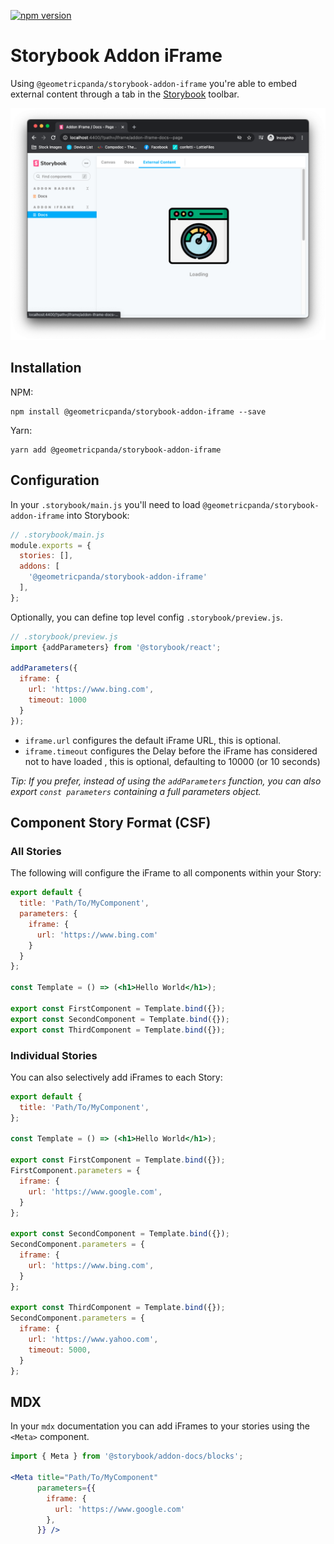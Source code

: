 [![npm version](https://badge.fury.io/js/%40geometricpanda%2Fstorybook-addon-iframe.svg)](https://www.npmjs.com/package/@geometricpanda/storybook-addon-iframe)

# Storybook Addon iFrame

Using `@geometricpanda/storybook-addon-iframe` you're able to embed external content through a
tab in the [Storybook](https://storybook.js.org) toolbar.

![Screenshot of Storybook](https://github.com/geometricpanda/geometricpanda/blob/main/libs/storybook-addon-iframe/media/screenshot.png?raw=true)


## Installation

NPM:
```shell
npm install @geometricpanda/storybook-addon-iframe --save
```

Yarn:
```shell
yarn add @geometricpanda/storybook-addon-iframe
```

## Configuration

In your `.storybook/main.js` you'll need to load `@geometricpanda/storybook-addon-iframe` into Storybook:

```js
// .storybook/main.js
module.exports = {
  stories: [],
  addons: [
    '@geometricpanda/storybook-addon-iframe'
  ],
};
```

Optionally, you can define top level config `.storybook/preview.js`.

```js
// .storybook/preview.js
import {addParameters} from '@storybook/react';

addParameters({
  iframe: {
    url: 'https://www.bing.com',
    timeout: 1000
  }
});
```

- `iframe.url` configures the default iFrame URL, this is optional.
- `iframe.timeout` configures the Delay before the iFrame has considered not to have loaded , this is optional, defaulting to 10000 (or 10 seconds)

_Tip: If you prefer, instead of using the `addParameters` function, you can also
export `const parameters` containing a full parameters object._


## Component Story Format (CSF)

### All Stories

The following will configure the iFrame to all components within your Story:

```jsx
export default {
  title: 'Path/To/MyComponent',
  parameters: {
    iframe: {
      url: 'https://www.bing.com'
    }
  }
};

const Template = () => (<h1>Hello World</h1>);

export const FirstComponent = Template.bind({});
export const SecondComponent = Template.bind({});
export const ThirdComponent = Template.bind({});
```

### Individual Stories

You can also selectively add iFrames to each Story:

```jsx
export default {
  title: 'Path/To/MyComponent',
};

const Template = () => (<h1>Hello World</h1>);

export const FirstComponent = Template.bind({});
FirstComponent.parameters = {
  iframe: {
    url: 'https://www.google.com',
  }
};

export const SecondComponent = Template.bind({});
SecondComponent.parameters = {
  iframe: {
    url: 'https://www.bing.com',
  }
};

export const ThirdComponent = Template.bind({});
SecondComponent.parameters = {
  iframe: {
    url: 'https://www.yahoo.com',
    timeout: 5000,
  }
};
```

## MDX

In your `mdx` documentation you can add iFrames to your stories
using the `<Meta>` component.

```jsx
import { Meta } from '@storybook/addon-docs/blocks';

<Meta title="Path/To/MyComponent"
      parameters={{
        iframe: {
          url: 'https://www.google.com'
        },
      }} />
```
